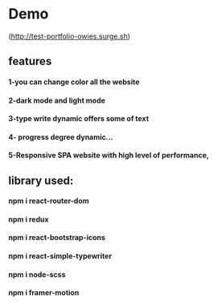 # Demo
(http://test-portfolio-owies.surge.sh)

## features
#### 1-you can change color all the website
#### 2-dark mode and light mode
#### 3-type write dynamic offers some of text
#### 4- progress degree dynamic...
#### 5-Responsive SPA website with high level of performance,

## library used:

#### npm i react-router-dom
#### npm i redux
#### npm i react-bootstrap-icons
#### npm i react-simple-typewriter
#### npm i node-scss
#### npm i framer-motion



